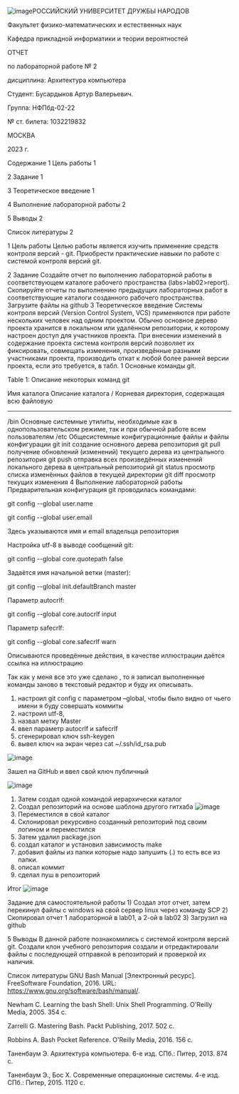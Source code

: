 ![image](https://github.com/arturbusardykov/arch-pc/assets/98996689/99528d95-1e2b-4e98-8381-3ada974b1492)РОССИЙСКИЙ УНИВЕРСИТЕТ ДРУЖБЫ НАРОДОВ

Факультет физико-математических и естественных наук

Кафедра прикладной информатики и теории вероятностей

ОТЧЕТ

по лабораторной работе № 2

дисциплина: Архитектура компьютера

Студент: Бусардыков Артур Валерьевич.

Группа: НФПбд-02-22

№ ст. билета: 1032219832

МОСКВА

2023 г.

Содержание
1 Цель работы 1

2 Задание 1

3 Теоретическое введение 1

4 Выполнение лабораторной работы 2

5 Выводы 2

Список литературы 2

1 Цель работы
Целью работы является изучить применение средств контроля версий - git. Приобрести практические навыки по работе с системой контроля версий git.

2 Задание
Создайте отчет по выполнению лабораторной работы в соответствующем каталоге рабочего пространства (labs>lab02>report).
Скопируйте отчеты по выполнению предыдущих лабораторных работ в соответствующие каталоги созданного рабочего пространства.
Загрузите файлы на github
3 Теоретическое введение
Системы контроля версий (Version Control System, VCS) применяются при работе нескольких человек над одним проектом. Обычно основное дерево проекта хранится в локальном или удалённом репозитории, к которому настроен доступ для участников проекта. При внесении изменений в содержание проекта система контроля версий позволяет их фиксировать, совмещать изменения, произведённые разными участниками проекта, производить откат к любой более ранней версии проекта, если это требуется, в табл. 1 Основные команды git.

Table 1: Описание некоторых команд git

Имя каталога	Описание каталога
/	Корневая директория, содержащая всю файловую
---	---
/bin	Основные системные утилиты, необходимые как в однопользовательском режиме, так и при обычной работе всем пользователям
/etc	Общесистемные конфигурационные файлы и файлы конфигурации
git init	создание основного дерева репозитория
git pull	получение обновлений (изменений) текущего дерева из центрального репозитория
git push	отправка всех произведённых изменений локального дерева в центральный репозиторий
git status	просмотр списка изменённых файлов в текущей директории
git diff	просмотр текущих изменения
4 Выполнение лабораторной работы
Предварительная конфигурация git проводилась командами:

git config --global user.name

git config --global user.email

Здесь указываются имя и email владельца репозитория

Настройка utf-8 в выводе сообщений git:

git config --global core.quotepath false

Задаётся имя начальной ветки (master):

git config --global init.defaultBranch master

Параметр autocrlf:

git config --global core.autocrlf input

Параметр safecrlf:

git config --global core.safecrlf warn

Описываются проведённые действия, в качестве иллюстрации даётся ссылка на иллюстрацию 

Так как у меня все это уже сделано , то я записал выполненные команды заново в
текстовый редактор и буду их описывать.


1) настроил git config c параметром –global, чтобы было видно от чьего имени я буду совершать коммиты
2) настроил utf-8,
3) назвал метку Master
4) ввел параметр autocrlf и safecrlf
5) сгенерировал ключ ssh-keygen
6) вывел ключ на экран через cat ~/.ssh/id_rsa.pub

![image](https://github.com/arturbusardykov/arch-pc/assets/98996689/ba3fd864-afa8-406a-b0c5-ac814280b7d9)

Зашел на GitHub и ввел свой ключ публичный

![image](https://github.com/arturbusardykov/arch-pc/assets/98996689/0be05d6c-b8a7-44a3-89bd-cdb7593ab10f)

1) Затем создал одной командой иерархически каталог
2) Создал репозиторий на основе шаблона другого гитхаба
![image](https://github.com/arturbusardykov/arch-pc/assets/98996689/9ca6af88-b2cc-4578-b8f2-df92f1d3388c)
3) Переместился в свой каталог
4) Склонировал рекурсивно созданный репозиторий под своим логином	и переместился
5) Затем удалил package.json
6) создал каталог и установил зависимость make
7) добавил файлы из папки которые надо запушить (.) то есть все из папки.
8) описал коммит
9) сделал пуш в репозиторий

Итог
![image](https://github.com/arturbusardykov/arch-pc/assets/98996689/9789885a-67cd-4f59-994b-7589aa2b4baf)

Задание для самостоятельной работы
    1) Создал этот отчет, затем перекинул файлы с windows на свой сервер linux через команду SCP
    2) Скопировал отчет 1 лабораторной в lab01, а 2-ой в lab02
    3) Загрузил на github









5 Выводы
В данной работе познакомились с системой контроля версий git. Создали клон учебного репозитория создали и отредактировали файлы с последующей отправкой в репозиторий и проверкой их наличия.



Список литературы
GNU Bash Manual [Электронный ресурс]. FreeSoftware Foundation, 2016. URL: https://www.gnu.org/software/bash/manual/.

Newham C. Learning the bash Shell: Unix Shell Programming. O'Reilly Media, 2005. 354 с.

Zarrelli G. Mastering Bash. Packt Publishing, 2017. 502 с.

Robbins A. Bash Pocket Reference. O'Reilly Media, 2016. 156 с.

Таненбаум Э. Архитектура компьютера. 6-е изд. СПб.: Питер, 2013. 874 с.

Таненбаум Э., Бос Х. Современные операционные системы. 4-е изд. СПб.: Питер, 2015. 1120 с.
